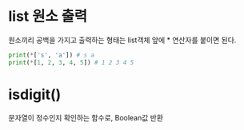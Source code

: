 # list 원소 출력
원소끼리 공백을 가지고 출력하는 형태는 list객체 앞에 * 연산자를 붙이면 된다.
```python
print(*['s', 'a']) # s a
print(*[1, 2, 3, 4, 5]) # 1 2 3 4 5
```

# isdigit()
문자열이 정수인지 확인하는 함수로, Boolean값 반환
